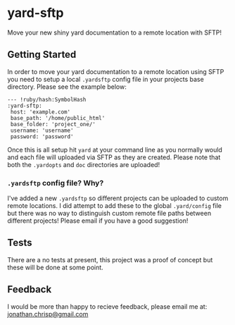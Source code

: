 # yard-sftp

Move your new shiny yard documentation to a remote location with SFTP!

## Getting Started

In order to move your yard documentation to a remote location using SFTP you need to setup a local `.yardsftp` config file in your projects base directory. Please see the example below:

    --- !ruby/hash:SymbolHash
    :yard-sftp:
     host: 'example.com'
     base_path: '/home/public_html'
     base_folder: 'project_one/'
     username: 'username'
     password: 'password'
     
Once this is all setup hit `yard` at your command line as you normally would and each file will uploaded via SFTP as they are created. Please note that both the `.yardopts` and `doc` directories are uploaded!

### `.yardsftp` config file? Why?
I've added a new `.yardsftp` so different projects can be uploaded to custom remote locations. I did attempt to add these to the global `.yard/config` file but there was no way to distinguish custom remote file paths between different projects! Please email if you have a good suggestion!

## Tests
There are a no tests at present, this project was a proof of concept but these will be done at some point.

## Feedback
I would be more than happy to recieve feedback, please email me at: jonathan.chrisp@gmail.com
